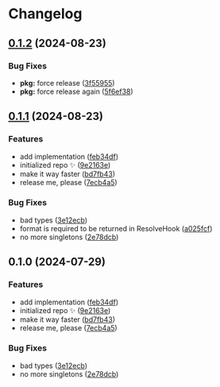 # Changelog

## [0.1.2](https://github.com/boneskull/impvol/compare/impvol-v0.1.1...impvol-v0.1.2) (2024-08-23)


### Bug Fixes

* **pkg:** force release ([3f55955](https://github.com/boneskull/impvol/commit/3f559553247ce4a2090a9232b7db339ed98c51a1))
* **pkg:** force release again ([5f6ef38](https://github.com/boneskull/impvol/commit/5f6ef382faf214ca17667d7adf65dd535d0d4aa9))

## [0.1.1](https://github.com/boneskull/impvol/compare/impvol-v0.1.0...impvol-v0.1.1) (2024-08-23)


### Features

* add implementation ([feb34df](https://github.com/boneskull/impvol/commit/feb34df8a0a94fb57aa6c75d707689ad05dd678d))
* initialized repo ✨ ([9e2163e](https://github.com/boneskull/impvol/commit/9e2163ea05d4bcf9edcb4135b18fe08a4edacc1e))
* make it way faster ([bd7fb43](https://github.com/boneskull/impvol/commit/bd7fb43819e60267e836399134041f93fd5239da))
* release me, please ([7ecb4a5](https://github.com/boneskull/impvol/commit/7ecb4a58a73e7ff8ec3cc512e2eb00530b108284))


### Bug Fixes

* bad types ([3e12ecb](https://github.com/boneskull/impvol/commit/3e12ecb2c02b421bec508eccb38465fb7c0a0f08))
* format is required to be returned in ResolveHook ([a025fcf](https://github.com/boneskull/impvol/commit/a025fcf90b97699ef9d0a1dbdd26cf5432791543))
* no more singletons ([2e78dcb](https://github.com/boneskull/impvol/commit/2e78dcbbecee6209713fdfb7a1e74151eec9649b))

## 0.1.0 (2024-07-29)

### Features

- add implementation ([feb34df](https://github.com/boneskull/impvol/commit/feb34df8a0a94fb57aa6c75d707689ad05dd678d))
- initialized repo ✨ ([9e2163e](https://github.com/boneskull/impvol/commit/9e2163ea05d4bcf9edcb4135b18fe08a4edacc1e))
- make it way faster ([bd7fb43](https://github.com/boneskull/impvol/commit/bd7fb43819e60267e836399134041f93fd5239da))
- release me, please ([7ecb4a5](https://github.com/boneskull/impvol/commit/7ecb4a58a73e7ff8ec3cc512e2eb00530b108284))

### Bug Fixes

- bad types ([3e12ecb](https://github.com/boneskull/impvol/commit/3e12ecb2c02b421bec508eccb38465fb7c0a0f08))
- no more singletons ([2e78dcb](https://github.com/boneskull/impvol/commit/2e78dcbbecee6209713fdfb7a1e74151eec9649b))

